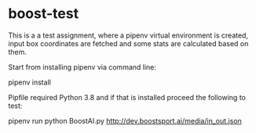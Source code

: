 # boost-test

This is a a test assignment, where a pipenv virtual environment is created, input box coordinates are fetched and some stats are calculated based on them.

Start from installing pipenv via command line:

pipenv install

Pipfile required Python 3.8 and if that is installed proceed the following to test:

pipenv run python BoostAI.py http://dev.boostsport.ai/media/in_out.json
